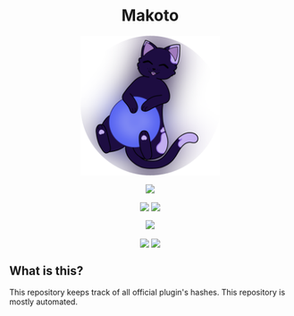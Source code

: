 <h1 align="center">Makoto</h1>
<p align="center"><img src="Assets/Prod.png" width=250 align="center"></p>

<p align="center"><img src="https://github.com/Fortunevale/ProjectMakoto/actions/workflows/dev.yml/badge.svg?branch=dev" align="center">
<p align="center"><img src="https://img.shields.io/github/contributors/Fortunevale/ProjectMakoto" align="center"> <img src="https://img.shields.io/github/issues-raw/Fortunevale/ProjectMakoto" align="center"></p>
<p align="center"><img src="https://wakatime.com/badge/github/Fortunevale/ProjectMakoto.svg" align="center"></p>

<p align="center"><img src="https://img.shields.io/github/stars/Fortunevale/ProjectMakoto?style=social" align="center"> <img src="https://img.shields.io/github/watchers/Fortunevale/ProjectMakoto?style=social" align="center"></p>

## What is this?

This repository keeps track of all official plugin's hashes. This repository is mostly automated.
